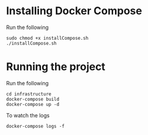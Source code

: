 # Installing Docker Compose

Run the following
```
sudo chmod +x installCompose.sh
./installCompose.sh
```

# Running the project

Run the following
```
cd infrastructure
docker-compose build
docker-compose up -d
```

To watch the logs
```
docker-compose logs -f
```
